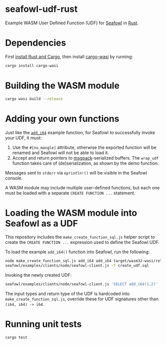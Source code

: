 # seafowl-udf-rust
Example WASM User Defined Function (UDF) for [Seafowl](https://seafowl.io/) in [Rust](https://www.rust-lang.org/).

# Dependencies

First [install Rust and Cargo](https://www.rust-lang.org/tools/install), then install [cargo-wasi](https://github.com/bytecodealliance/cargo-wasi) by running:

```bash
cargo install cargo-wasi
```


# Building the WASM module

```bash
cargo wasi build --release
```

# Adding your own functions

Just like the [`add_i64`](src/lib.rs#L12-L21) example function, for Seafowl to successfully invoke your UDF, it must:
1. Use the `#[no_mangle]` attribute, otherwise the exported function will be renamed and Seafowl will not be able to load it.
1. Accept and return pointers to [msgpack](https://msgpack.org/index.html)-serialized buffers. The `wrap_udf` function takes care of (de)serialization, as shown by the demo function.

Messages sent to `stderr` via `eprintln!()` will be visible in the Seafowl console.

A WASM module may include multiple user-defined functions, but each one must be loaded with a separate `CREATE FUNCTION ...` statement.


# Loading the WASM module into Seafowl as a UDF

This repository includes the `make_create_function_sql.js` helper script to create the
`CREATE FUNCTION ...` expression used to define the Seafowl UDF.

To load the example `add_i64()` function into Seafowl, run the following:

```bash
node make_create_function_sql.js add_i64 add_i64 target/wasm32-wasi/release/seafowl_udf_rust.wasm > create_udf.sql
seafowl/examples/clients/node/seafowl-client.js -f create_udf.sql
```

Invoking the newly created UDF:

```bash
seafowl/examples/clients/node/seafowl-client.js 'SELECT add_i64(1,2)'
```

The input types and return type of the UDF is hardcoded into `make_create_function_sql.js`,
override these for UDF signatures other than `(i64, i64) -> i64`.

# Running unit tests

```bash
cargo test
```
